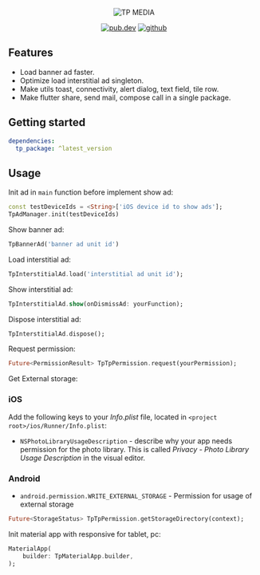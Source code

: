 <p align="center"><img src="https://play-lh.googleusercontent.com/EMJV8qRIQEaTEOEAdhreMmjyP2qmE5yX4KzxKfkutJdkzHrLb5aUTKl_IAO6KURcZxd0=w4494-h2528-rw" alt="TP MEDIA"></p>
<p align="center">
  <a href="https://pub.dev/packages/tp_package"><img src="https://img.shields.io/pub/v/tp_package.svg" alt="pub.dev"></a>
  <a href="https://github.com/thienphan1996/flutter_tp_package"><img src="https://img.shields.io/badge/platform-flutter-ff69b4.svg" alt="github"></a>
</p>

## Features
- Load banner ad faster.
- Optimize load interstitial ad singleton.
- Make utils toast, connectivity, alert dialog, text field, tile row.
- Make flutter share, send mail, compose call in a single package.

## Getting started

```yaml
dependencies:
  tp_package: ^latest_version
```

## Usage

Init ad in `main` function before implement show ad:

```dart
const testDeviceIds = <String>['iOS device id to show ads'];
TpAdManager.init(testDeviceIds)
```

Show banner ad:

```dart
TpBannerAd('banner ad unit id')
```

Load interstitial ad:

```dart
TpInterstitialAd.load('interstitial ad unit id');
```

Show interstitial ad:

```dart
TpInterstitialAd.show(onDismissAd: yourFunction);
```

Dispose interstitial ad:

```dart
TpInterstitialAd.dispose();
```

Request permission:

```dart
Future<PermissionResult> TpTpPermission.request(yourPermission);
```

Get External storage:
### iOS

Add the following keys to your _Info.plist_ file, located in `<project root>/ios/Runner/Info.plist`:

* `NSPhotoLibraryUsageDescription` - describe why your app needs permission for the photo library. This is called _Privacy - Photo Library Usage Description_ in the visual editor.

### Android

* `android.permission.WRITE_EXTERNAL_STORAGE` - Permission for usage of external storage

```dart
Future<StorageStatus> TpTpPermission.getStorageDirectory(context);
```

Init material app with responsive for tablet, pc:

```dart
MaterialApp(
    builder: TpMaterialApp.builder,
);
```

